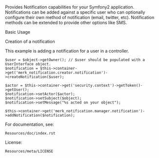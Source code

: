 Provides Notification capabilities for your Symfony2 application. Notifications
can be added against a specific user who can optionally configure their own
method of notification (email, twitter, etc). Notification methods can be extended
to provide other options like SMS.

Basic Usage

Creation of a notification

This example is adding a notification for a user in a controller.

    $user = $object->getOwner(); // $user should be populated with a UserInterface object.
    $notification = $this->container->get('merk_notification.creator.notification')->createNotification($user);

    $actor = $this->container->get('security.context')->getToken()->getUser();
    $notification->setActor($actor);
    $notification->setSubject($object);
    $notification->setMessage("%s acted on your object");

    $this->container->get('merk_notification.manager.notification')->addNotification($notification);




For documentation, see:

    Resources/doc/index.rst


License:

    Resources/meta/LICENSE